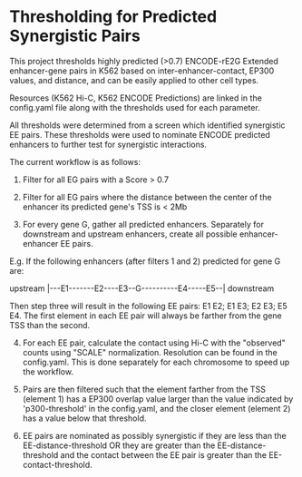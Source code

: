 # Thresholding for Predicted Synergistic Pairs

This project thresholds highly predicted (>0.7) ENCODE-rE2G Extended enhancer-gene pairs in K562 based on inter-enhancer-contact, EP300 values, and distance, and can be easily applied to other cell types.

Resources (K562 Hi-C, K562 ENCODE Predictions) are linked in the config.yaml file along with the thresholds used for each parameter.

All thresholds were determined from a screen which identified synergistic EE pairs. These thresholds were used to nominate ENCODE predicted enhancers to further test for synergistic interactions.

The current workflow is as follows:
1. Filter for all EG pairs with a Score > 0.7

2. Filter for all EG pairs where the distance between the center of the enhancer its predicted gene's TSS is < 2Mb

3. For every gene G, gather all predicted enhancers. Separately for downstream and upstream enhancers, create all possible enhancer-enhancer EE pairs.

E.g. If the following enhancers (after filters 1 and 2) predicted for gene G are:

upstream |---E1-------E2----E3--G----------E4-----E5--| downstream

Then step three will result in the following EE pairs: E1 E2; E1 E3; E2 E3; E5 E4. The first element in each EE pair will always be farther from the gene TSS than the second.

4. For each EE pair, calculate the contact using Hi-C with the "observed" counts using "SCALE" normalization. Resolution can be found in the config.yaml. This is done separately for each chromosome to speed up the workflow. 

5. Pairs are then filtered such that the element farther from the TSS (element 1) has a EP300 overlap value larger than the value indicated by 'p300-threshold' in the config.yaml, and the closer element (element 2) has a value below that threshold.

6. EE pairs are nominated as possibly synergistic if they are less than the EE-distance-threshold OR they are greater than the EE-distance-threshold and the contact between the EE pair is greater than the EE-contact-threshold.
